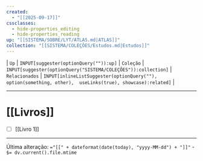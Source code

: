 ```yaml
---
created:
  - "[[2025-09-17]]"
cssclasses:
  - hide-properties_editing
  - hide-properties_reading
up: "[[SISTEMA/SOBRE/LYT/ATLAS.md|ATLAS]]"
collection: "[[SISTEMA/COLEÇÕES/Estudos.md|Estudos]]"
---
```

| `Up` | `INPUT[suggester(optionQuery("")):up]`    | `Coleção` | `INPUT[suggester(optionQuery("SISTEMA/COLEÇÕES")):collection]`   | `Relacionados` | `INPUT[inlineListSuggester(optionQuery(""), option(something, other),  useLinks(true), showcase):related]`  |



---
# [[Livros]] 

- [ ] [[Livro 1]]

---

Última alteração:   `="[[" + dateformat(date(today), "yyyy-MM-dd") + "]]"` - `$= dv.current().file.mtime`